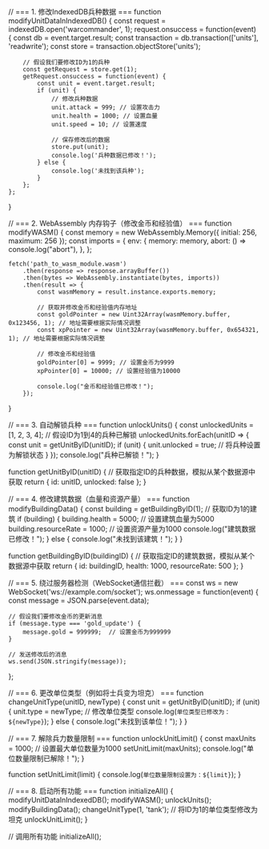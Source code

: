 // === 1. 修改IndexedDB兵种数据 ===
function modifyUnitDataInIndexedDB() {
    const request = indexedDB.open('warcommander', 1);
    request.onsuccess = function(event) {
        const db = event.target.result;
        const transaction = db.transaction(['units'], 'readwrite');
        const store = transaction.objectStore('units');

        // 假设我们要修改ID为1的兵种
        const getRequest = store.get(1);
        getRequest.onsuccess = function(event) {
            const unit = event.target.result;
            if (unit) {
                // 修改兵种数据
                unit.attack = 999; // 设置攻击力
                unit.health = 1000; // 设置血量
                unit.speed = 10; // 设置速度

                // 保存修改后的数据
                store.put(unit);
                console.log('兵种数据已修改！');
            } else {
                console.log('未找到该兵种');
            }
        };
    };
}

// === 2. WebAssembly 内存钩子（修改金币和经验值） ===
function modifyWASM() {
    const memory = new WebAssembly.Memory({ initial: 256, maximum: 256 });
    const imports = {
        env: {
            memory: memory,
            abort: () => console.log("abort"),
        },
    };

    fetch('path_to_wasm_module.wasm')
        .then(response => response.arrayBuffer())
        .then(bytes => WebAssembly.instantiate(bytes, imports))
        .then(result => {
            const wasmMemory = result.instance.exports.memory;

            // 获取并修改金币和经验值内存地址
            const goldPointer = new Uint32Array(wasmMemory.buffer, 0x123456, 1); // 地址需要根据实际情况调整
            const xpPointer = new Uint32Array(wasmMemory.buffer, 0x654321, 1); // 地址需要根据实际情况调整

            // 修改金币和经验值
            goldPointer[0] = 9999; // 设置金币为9999
            xpPointer[0] = 10000; // 设置经验值为10000

            console.log("金币和经验值已修改！");
        });
}

// === 3. 自动解锁兵种 ===
function unlockUnits() {
    const unlockedUnits = [1, 2, 3, 4]; // 假设ID为1到4的兵种已解锁
    unlockedUnits.forEach(unitID => {
        const unit = getUnitByID(unitID);
        if (unit) {
            unit.unlocked = true;  // 将兵种设置为解锁状态
        }
    });
    console.log("兵种已解锁！");
}

function getUnitByID(unitID) {
    // 获取指定ID的兵种数据，模拟从某个数据源中获取
    return { id: unitID, unlocked: false };
}

// === 4. 修改建筑数据（血量和资源产量） ===
function modifyBuildingData() {
    const building = getBuildingByID(1);  // 获取ID为1的建筑
    if (building) {
        building.health = 5000;  // 设置建筑血量为5000
        building.resourceRate = 1000;  // 设置资源产量为1000
        console.log("建筑数据已修改！");
    } else {
        console.log("未找到该建筑！");
    }
}

function getBuildingByID(buildingID) {
    // 获取指定ID的建筑数据，模拟从某个数据源中获取
    return { id: buildingID, health: 1000, resourceRate: 500 };
}

// === 5. 绕过服务器检测（WebSocket通信拦截） ===
const ws = new WebSocket('ws://example.com/socket');
ws.onmessage = function(event) {
    const message = JSON.parse(event.data);

    // 假设我们要修改金币的更新消息
    if (message.type === 'gold_update') {
        message.gold = 999999;  // 设置金币为999999
    }

    // 发送修改后的消息
    ws.send(JSON.stringify(message));
};

// === 6. 更改单位类型（例如将士兵变为坦克） ===
function changeUnitType(unitID, newType) {
    const unit = getUnitByID(unitID);
    if (unit) {
        unit.type = newType;  // 修改单位类型
        console.log(`单位类型已修改为：${newType}`);
    } else {
        console.log("未找到该单位！");
    }
}

// === 7. 解除兵力数量限制 ===
function unlockUnitLimit() {
    const maxUnits = 1000;  // 设置最大单位数量为1000
    setUnitLimit(maxUnits);
    console.log("单位数量限制已解除！");
}

function setUnitLimit(limit) {
    console.log(`单位数量限制设置为：${limit}`);
}

// === 8. 启动所有功能 ===
function initializeAll() {
    modifyUnitDataInIndexedDB();
    modifyWASM();
    unlockUnits();
    modifyBuildingData();
    changeUnitType(1, 'tank'); // 将ID为1的单位类型修改为坦克
    unlockUnitLimit();
}

// 调用所有功能
initializeAll();
